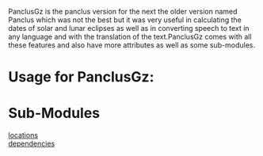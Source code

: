 PanclusGz is the panclus version for the next the older version named Panclus which was not the best but it was very useful in calculating the dates of solar and lunar eclipses as well as in converting speech to text in any language and with the translation of the text.PanclusGz comes with all these features and also have more attributes as well as some sub-modules.
# Usage for PanclusGz:

# Sub-Modules 
[locations](https://github.com/Ayush2007A/PanclusGz/blob/main/locations.py)<br>
[dependencies](https://github.com/Ayush2007A/PanclusGz/blob/main/locations.py)
